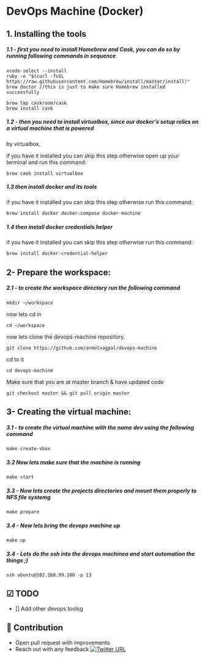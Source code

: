 # DevOps Machine (Docker)

## 1. Installing the tools

##### 1.1 - first you need to install Homebrew and Cask, you can do so by running following commands in sequence 

```
xcode-select --install
ruby -e "$(curl -fsSL https://raw.githubusercontent.com/Homebrew/install/master/install)"
brew doctor //this is just to make sure Homebrew installed successfully
 
brew tap caskroom/cask
brew install cask
```
##### 1.2 - then you need to install virtualbox, since our docker's setup relies on a virtual machine that is powered
 by 
virtualbox,

if you have it installed you can skip this step otherwise open up your terminal and run this command:

```
brew cask install virtualbox
```

##### 1.3 then install docker and its tools

if you have it installed you can skip this step otherwise  run this command:

```
brew install docker docker-compose docker-machine
```

##### 1.4 then install docker credentials helper 
if you have it installed you can skip this step otherwise run this command:

```
brew install docker-credential-helper
```

## 2- Prepare the workspace:

##### 2.1 - to create the workspace directory run the following command

```
mkdir ~/workspace
```
now lets cd in
```
cd ~/workspace
```
now lets clone the devops-machine repository.
```
git clone https://github.com/anmolnagpal/devops-machine
```
cd to it 
```
cd devops-machine
```
Make sure that you are at master branch & have updated code 
```
git checkout master && git pull origin master
```
## 3- Creating the virtual machine:

##### 3.1 - to create the virtual machine with the name dev using the following command

```
make create-vbox 
```

##### 3.2 Now lets make sure that the machine is running

```
make start
```

##### 3.3 - Now lets create the projects directories and mount them properly to NFS file systemg

```
make prepare
```

##### 3.4 - Now lets bring the devops machine up

```
make up
```

##### 3.4 - Lets do the ssh into the  devops machinea and start automation the things ;)

```
ssh ubuntu@102.168.99.100 -p 13
```

## ☑ TODO

- [] Add other devops toolsg

## 👬 Contribution

- Open pull request with improvements
- Reach out with any feedback [![Twitter URL](https://img.shields.io/twitter/url/https/twitter.com/anmol_nagpal.svg?style=social&label=Follow%20anmolnagpal)](https://twitter.com/anmol_nagpal)
